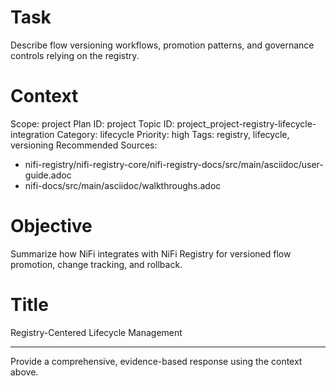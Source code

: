 # Task
Describe flow versioning workflows, promotion patterns, and governance controls relying on the registry.

# Context
Scope: project
Plan ID: project
Topic ID: project_project-registry-lifecycle-integration
Category: lifecycle
Priority: high
Tags: registry, lifecycle, versioning
Recommended Sources:
- nifi-registry/nifi-registry-core/nifi-registry-docs/src/main/asciidoc/user-guide.adoc
- nifi-docs/src/main/asciidoc/walkthroughs.adoc

# Objective
Summarize how NiFi integrates with NiFi Registry for versioned flow promotion, change tracking, and rollback.

# Title
Registry-Centered Lifecycle Management

---
Provide a comprehensive, evidence-based response using the context above.
